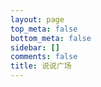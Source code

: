 ```yaml
---
layout: page
top_meta: false
bottom_meta: false
sidebar: []
comments: false
title: 说说广场
---
```


<div id="bber"></div>
<script type="module" src="https://npm.onmicrosoft.cn/penndu@9.0.0/emaction.js"></script>
<script src="https://npm.onmicrosoft.cn/marked@12.0.2/marked.min.js"></script>
<script src="https://jsd.onmicrosoft.cn/gh/Tokinx/ViewImage/view-image.min.js"></script>
<script src="https://jsd.onmicrosoft.cn/gh/Tokinx/Lately/lately.min.js"></script>
<script type="text/javascript">
  var bbMemos = {
    memos : 'https://s.dusays.com/',//修改为自己部署 Memos 的网址，末尾有 / 斜杠
    limit : '',//默认每次显示 10 条
    creatorId:'1' ,//早期默认为 101 用户，新安装是 1； https://demo.usememos.com/u/101
    domId: '',//默认为 bber
    twiEnv:'',//启开 twikoo 评论，默认 https://metk.edui.fun/
  }
</script>
<script src="https://npm.onmicrosoft.cn/penndu@9.0.0/bb-lmm-mk.js"></script>